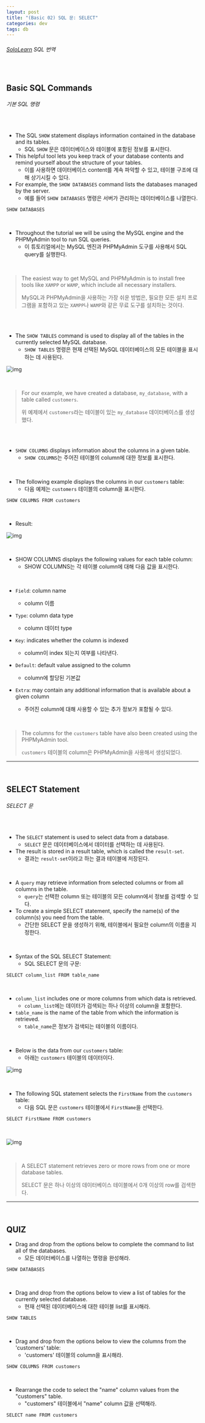 ```yaml
---
layout: post
title: "(Basic 02) SQL 문: SELECT"
categories: dev
tags: db
---
```


###### [SoloLearn](https://www.sololearn.com/) SQL 번역

<br>

## Basic SQL Commands

###### 기본 SQL 명령

<br>

- The SQL `SHOW` statement displays information contained in the database and its tables.
  - SQL `SHOW` 문은 데이터베이스와 테이블에 포함된 정보를 표시한다.
- This helpful tool lets you keep track of your database contents and remind yourself about the structure of your tables.
  - 이를 사용하면 데이터베이스 content를 계속 파악할 수 있고, 테이블 구조에 대해 상기시킬 수 있다.
- For example, the `SHOW DATABASES` command lists the databases managed by the server.
  - 예를 들어 `SHOW DATABASES` 명령은 서버가 관리하는 데이터베이스를 나열한다.

```mysql
SHOW DATABASES
```

<br>

- Throughout the tutorial we will be using the MySQL engine and the PHPMyAdmin tool to run SQL queries.
  - 이 튜토리얼에서는 MySQL 엔진과 PHPMyAdmin 도구를 사용해서 SQL query를 실행한다.

<br>

> The easiest way to get MySQL and PHPMyAdmin is to install free tools like `XAMPP` or `WAMP`, which include all necessary installers.
>
> MySQL과 PHPMyAdmin을 사용하는 가장 쉬운 방법은, 필요한 모든 설치 프로그램을 포함하고 있는  `XAMPP`나 `WAMP`와 같은 무료 도구를 설치하는 것이다.

<br>

<br>

- The `SHOW TABLES` command is used to display all of the tables in the currently selected MySQL database.
  - `SHOW TABLES` 명령은 현재 선택된 MySQL 데이터베이스의 모든 테이블을 표시하는 데 사용된다.

![img](/assets/img/sql-sololearn-basic-02-01.png)

<br>

> For our example, we have created a database, `my_database`, with a table called `customers`.
>
> 위 예제에서 `customers`라는 테이블이 있는 `my_database` 데이터베이스를 생성했다.

<br>

<br>

- `SHOW COLUMNS` displays information about the columns in a given table.
  - `SHOW COLUMNS`는 주어진 테이블의 column에 대한 정보를 표시한다.

<br>

- The following example displays the columns in our `customers` table:
  - 다음 예제는 `customers` 테이블의 column을 표시한다.

```mysql
SHOW COLUMNS FROM customers
```

<br>

- Result:

![img](/assets/img/sql-sololearn-basic-02-02.png)

<br>

- SHOW COLUMNS displays the following values for each table column:
  - SHOW COLUMNS는 각 테이블 column에 대해 다음 값을 표시한다.

<br>

- `Field`: column name
  - column 이름
- `Type`: column data type
  - column 데이터 type
- `Key`: indicates whether the column is indexed
  - column이 index 되는지 여부를 나타낸다.

- `Default`: default value assigned to the column
  - column에 할당된 기본값
- `Extra`: may contain any additional information that is available about a given column
  - 주어진 column에 대해 사용할 수 있는 추가 정보가 포함될 수 있다.

<br>

> The columns for the `customers` table have also been created using the PHPMyAdmin tool.
>
> `customers` 테이블의 column은 PHPMyAdmin을 사용해서 생성되었다.

------

<br>

## SELECT Statement

###### SELECT 문

<br>

- The `SELECT` statement is used to select data from a database.
  - `SELECT` 문은 데이터베이스에서 데이터를 선택하는 데 사용된다.
- The result is stored in a result table, which is called the `result-set`.
  - 결과는 `result-set`이라고 하는 결과 테이블에 저장된다.

<br>

- A `query` may retrieve information from selected columns or from all columns in the table.
  - `query`는 선택한 column 또는 테이블의 모든 column에서 정보를 검색할 수 있다.
- To create a simple SELECT statement, specify the name(s) of the column(s) you need from the table.
  - 간단한 SELECT 문을 생성하기 위해, 테이블에서 필요한 column의 이름을 지정한다.

<br>

- Syntax of the SQL SELECT Statement:
  - SQL SELECT 문의 구문:

```mysql
SELECT column_list FROM table_name
```

<br>

- `column_list` includes one or more columns from which data is retrieved.
  - `column_list`에는 데이터가 검색되는 하나 이상의 column을 포함한다.
- `table_name` is the name of the table from which the information is retrieved.
  - `table_name`은 정보가 검색되는 테이블의 이름이다.

<br>

- Below is the data from our `customers` table:
  - 아래는 `customers` 테이블의 데이터이다.

![img](/assets/img/sql-sololearn-basic-02-03.png)

<br>

- The following SQL statement selects the `FirstName` from the `customers` table:
  - 다음 SQL 문은 `customers` 테이블에서 `FirstName`을 선택한다.

```mysql
SELECT FirstName FROM customers
```

<br>

![img](/assets/img/sql-sololearn-basic-02-04.png)

<br>

> A SELECT statement retrieves zero or more rows from one or more database tables.
>
> SELECT 문은 하나 이상의 데이터베이스 테이블에서 0개 이상의 row를 검색한다.

------

<br>

## QUIZ

- Drag and drop from the options below to complete the command to list all of the databases.
  - 모든 데이터베이스를 나열하는 명령을 완성해라.

```mysql
SHOW DATABASES
```

<br>

- Drag and drop from the options below to view a list of tables for the currently selected database.
  - 현재 선택된 데이터베이스에 대한 테이블 list를 표시해라.

```mysql
SHOW TABLES
```

<br>

- Drag and drop from the options below to view the columns from the 'customers' table:
  - 'customers' 테이블의 column을 표시해라.

```mysql
SHOW COLUMNS FROM customers
```

<br>

- Rearrange the code to select the "name" column values from the "customers" table.
  - "customers" 테이블에서 "name" column 값을 선택해라.

```mysql
SELECT name FROM customers
```

<br>